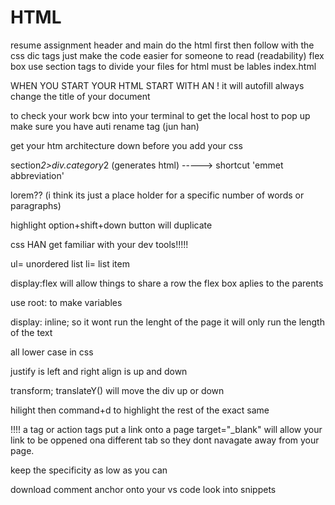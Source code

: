 # HTML
resume assignment 
header and main 
do the html first then follow with the css
dic tags just make the code easier for someone to read (readability)
flex box
use section tags to divide
your files for html must be lables index.html

WHEN YOU START YOUR HTML START WITH AN ! it will autofill
 always change the title of your document

to check your work bcw  into your terminal to get the local host to pop up
make sure you have auti rename tag (jun han)

get your htm architecture down before you add your css
 
 section*2>div.category*2 (generates html) -----> shortcut 'emmet abbreviation'

lorem?? (i think its just a place holder for a specific number of words or paragraphs)
 
 highlight option+shift+down button will duplicate


css 
HAN get familiar with your dev tools!!!!!

 ul= unordered list li= list item 

 display:flex   will allow things to share a row
 the flex box aplies to the parents 

 use root: to make variables 

 display: inline;        so it wont run the lenght of the page it will only run the length of the text

all lower case in css

justify is left and right 
align is up and down

transform; translateY() will move the div up or down 

 hilight then  command+d to highlight the rest of the exact same 



!!!!     a tag or action tags put a link onto a page
target="_blank" will allow your link to be oppened ona different tab so they dont navagate away from your page.  


keep the specificity as low as you can 

download comment anchor onto your vs code
look into snippets 